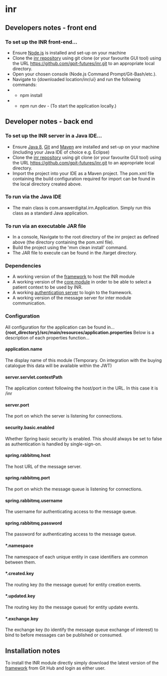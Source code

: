 # inr
## Developers notes - front end
### To set up the INR front-end...
- Ensure [Node.js](https://nodejs.org/en/) is installed and set-up on your machine
- Clone the [inr repository](https://github.com/gpit-futures/inr.git) using git clone (or your favourite GUI tool) using the URL https://github.com/gpit-futures/inr.git to an appropriate local directory.
- Open your chosen console (Node.js Command Prompt/Git-Bash/etc.).
- Navigate to {downloaded location/inr/ui} and run the following commands:
- - npm install
- - npm run dev - (To start the application locally.)
## Developer notes - back end
### To set up the INR server in a Java IDE...
- Ensure [Java 8](http://www.oracle.com/technetwork/java/javase/downloads/index.html), [Git](https://git-scm.com/downloads) and [Maven](https://maven.apache.org/download.cgi) are installed and set-up on your machine (including your Java IDE of choice e.g. Eclipse)
 - Clone the [inr repository](https://github.com/gpit-futures/inr.git) using git clone (or your favourite GUI tool) using the URL https://github.com/gpit-futures/inr.git to an appropriate local directory.
 - Import the project into your IDE as a Maven project.  The pom.xml file containing the build configuration required for import can be found in the local directory created above.
### To run via the Java IDE
 - The main class is com.answerdigital.irn.Application.  Simply run this class as a standard Java application.
 ### To run via an executable JAR file
 - In a console, Navigate to the root directory of the inr project as defined above (the directory containing the pom.xml file).
 - Build the project using the 'mvn clean install' command.
 - The JAR file to execute can be found in the /target directory.
### Dependencies
- A working version of the [framework](https://github.com/gpit-futures/frame) to host the INR module
- A working version of the [core module](https://github.com/gpit-futures/pulse) in order to be able to select a patient context to be used by INR.
- A working [authentication server](https://github.com/gpit-futures/auth-server) to login to the framework.
- A working version of the message server for inter module communication. 
### Configuration
All configuration for the application can be found in... **{root_directory}/src/main/resources/application.properties**
Below is a description of each properties function...

#### application.name
The display name of this module (Temporary. On integration with the buying catalogue this data will be available within the JWT)
#### server.servlet.contextPath
The application context following the host/port in the URL.  In this case it is /inr
#### server.port
The port on which the server is listening for connections.
#### security.basic.enabled
Whether Spring basic security is enabled.  This should always be set to false as authentication is handled by single-sign-on.
#### spring.rabbitmq.host
The host URL of the message server.
#### spring.rabbitmq.port
The port on which the message queue is listening for connections.
#### spring.rabbitmq.username
The username for authenticating access to the message queue.
#### spring.rabbitmq.password
The password for authenticating access to the message queue.
#### *.namespace
The namespace of each unique entity in case identifiers are common between them.
#### *.created.key
The routing key (to the message queue) for entity creation events.
#### *.updated.key
The routing key (to the message queue) for entity update events.
#### *.exchange.key
The exchange key (to identify the message queue exchange of interest) to bind to before messages can be published or consumed.
## Installation notes
To install the INR module directly simply download the latest version of the [framework](https://github.com/gpit-futures/frame/releases) from Git Hub and login as either user.  
